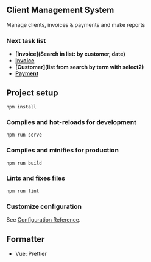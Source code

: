 ## Client Management System

Manage clients, invoices & payments and make reports

### Next task list

- **[Invoice](Search in list: by customer, date)**
- **[Invoice](Summary)**
- **[Customer](list from search by term with select2)**
- **[Payment](CRUD)**

## Project setup
```
npm install
```

### Compiles and hot-reloads for development
```
npm run serve
```

### Compiles and minifies for production
```
npm run build
```

### Lints and fixes files
```
npm run lint
```

### Customize configuration
See [Configuration Reference](https://cli.vuejs.org/config/).


## Formatter

- Vue: Prettier